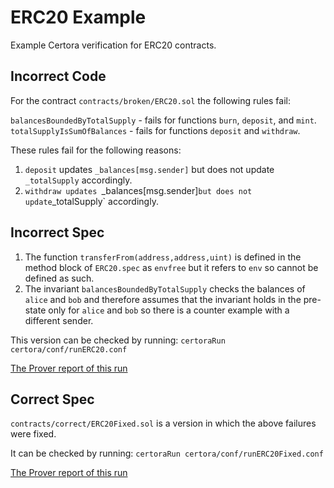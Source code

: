 # ERC20 Example

Example Certora verification for ERC20 contracts.

## Incorrect Code
For the contract `contracts/broken/ERC20.sol` 
the following rules fail:

`balancesBoundedByTotalSupply` - fails for functions `burn`, `deposit`, and `mint`.
`totalSupplyIsSumOfBalances` - fails for functions `deposit` and `withdraw`.

These rules fail for the following reasons:
1. `deposit` updates `_balances[msg.sender]` but does not update `_totalSupply` accordingly.
2. `withdraw updates `_balances[msg.sender]` but does not update `_totalSupply` accordingly.

## Incorrect Spec
1. The function `transferFrom(address,address,uint)` is defined in the method block of `ERC20.spec` as
   `envfree` but it refers to `env` so cannot be defined as such.
2. The invariant `balancesBoundedByTotalSupply` checks the balances of `alice` and `bob` and therefore assumes
   that the invariant holds in the pre-state only for `alice` and `bob` so there is a counter example with a 
   different sender. 

This version can be checked by running:
```certoraRun certora/conf/runERC20.conf```

[The Prover report of this run](https://prover.certora.com/output/1902/d6a8960c7d86450ba5345b073f587ec2?anonymousKey=dab741a3726843b0143b35c3f3d5961b43384759)

## Correct Spec

`contracts/correct/ERC20Fixed.sol` is a version in which the above failures were fixed.

It can be checked by running:
```certoraRun certora/conf/runERC20Fixed.conf```

[The Prover report of this run](https://prover.certora.com/output/1902/c08ded2b830a4696b115b33baece1cb0?anonymousKey=7fbb3ba5b671d89278be7fb60ab85c92cddd4bae)

